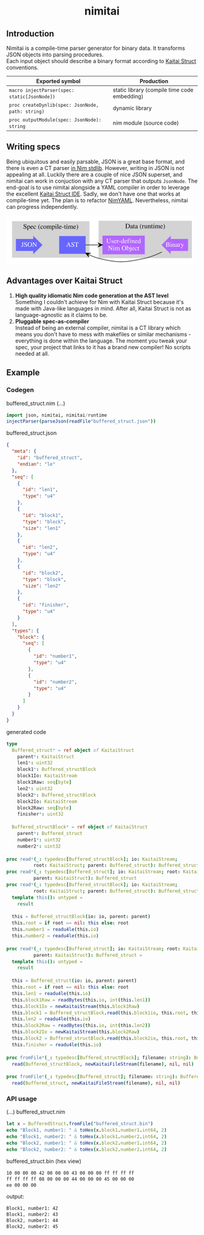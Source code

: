 # <p align="center">nimitai</p>

## Introduction
Nimitai is a compile-time parser generator for binary data. It transforms JSON objects into parsing procedures.  
Each input object should describe a binary format according to [Kaitai Struct](https://kaitai.io/) conventions.

| Exported symbol | Production |
|-----------------|------------|
| `macro injectParser(spec: static[JsonNode])` | static library (compile time code embedding) |
| `proc createDynlib(spec: JsonNode, path: string)` | dynamic library |
| `proc outputModule(spec: JsonNode): string` | nim module (source code) |

## Writing specs
Being ubiquitous and easily parsable, JSON is a great base format, and there is even a CT parser [in Nim stdlib](https://nim-lang.org/docs/json.html). However, writing in JSON is not appealing at all. Luckily there are a couple of nice JSON superset, and nimitai can work in conjuction with any CT parser that outputs `JsonNode`. The end-goal is to use nimitai alongside a YAML compiler in order to leverage the excellent [Kaitai Struct IDE](https://ide.kaitai.io/). Sadly, we don't have one that works at compile-time yet. The plan is to refactor [NimYAML](https://github.com/flyx/NimYAML). Nevertheless, nimitai can progress independently.

![Data flow](flow.svg)

## Advantages over Kaitai Struct
1. **High quality idiomatic Nim code generation at the AST level**  
Something I couldn't achieve for Nim with Kaitai Struct because it's made with Java-like languages in mind. After all, Kaitai Struct is not as language-agnostic as it claims to be.
2. **Pluggable spec-as-compiler**  
Instead of being an external compiler, nimitai is a CT library which means you don't have to mess with makefiles or similar mechanisms - everything is done within the language. The moment you tweak your spec, your project that links to it has a brand new compiler! No scripts needed at all.

## Example

### Codegen
buffered_struct.nim (...)
```nim
import json, nimitai, nimitai/runtime
injectParser(parseJson(readFile"buffered_struct.json"))
```

buffered_struct.json
```json
{
  "meta": {
    "id": "buffered_struct",
    "endian": "le"
  },
  "seq": [
    {
      "id": "len1",
      "type": "u4"
    },
    {
      "id": "block1",
      "type": "block",
      "size": "len1"
    },
    {
      "id": "len2",
      "type": "u4"
    },
    {
      "id": "block2",
      "type": "block",
      "size": "len2"
    },
    {
      "id": "finisher",
      "type": "u4"
    }
  ],
  "types": {
    "block": {
      "seq": [
        {
          "id": "number1",
          "type": "u4"
        },
        {
          "id": "number2",
          "type": "u4"
        }
      ]
    }
  }
}
```

generated code
```nim
type
  Buffered_struct* = ref object of KaitaiStruct
    parent*: KaitaiStruct
    len1*: uint32
    block1*: Buffered_structBlock
    block1Io: KaitaiStream
    block1Raw: seq[byte]
    len2*: uint32
    block2*: Buffered_structBlock
    block2Io: KaitaiStream
    block2Raw: seq[byte]
    finisher*: uint32

  Buffered_structBlock* = ref object of KaitaiStruct
    parent*: Buffered_struct
    number1*: uint32
    number2*: uint32

proc read*(_: typedesc[Buffered_structBlock]; io: KaitaiStream;
          root: KaitaiStruct; parent: Buffered_struct): Buffered_structBlock
proc read*(_: typedesc[Buffered_struct]; io: KaitaiStream; root: KaitaiStruct;
          parent: KaitaiStruct): Buffered_struct
proc read*(_: typedesc[Buffered_structBlock]; io: KaitaiStream;
          root: KaitaiStruct; parent: Buffered_struct): Buffered_structBlock =
  template this(): untyped =
    result

  this = Buffered_structBlock(io: io, parent: parent)
  this.root = if root == nil: this else: root
  this.number1 = readu4le(this.io)
  this.number2 = readu4le(this.io)

proc read*(_: typedesc[Buffered_struct]; io: KaitaiStream; root: KaitaiStruct;
          parent: KaitaiStruct): Buffered_struct =
  template this(): untyped =
    result

  this = Buffered_struct(io: io, parent: parent)
  this.root = if root == nil: this else: root
  this.len1 = readu4le(this.io)
  this.block1Raw = readBytes(this.io, int(this.len1))
  this.block1Io = newKaitaiStream(this.block1Raw)
  this.block1 = Buffered_structBlock.read(this.block1io, this.root, this)
  this.len2 = readu4le(this.io)
  this.block2Raw = readBytes(this.io, int(this.len2))
  this.block2Io = newKaitaiStream(this.block2Raw)
  this.block2 = Buffered_structBlock.read(this.block2io, this.root, this)
  this.finisher = readu4le(this.io)

proc fromFile*(_: typedesc[Buffered_structBlock]; filename: string): Buffered_structBlock =
  read(Buffered_structBlock, newKaitaiFileStream(filename), nil, nil)

proc fromFile*(_: typedesc[Buffered_struct]; filename: string): Buffered_struct =
  read(Buffered_struct, newKaitaiFileStream(filename), nil, nil)
```

### API usage
(...) buffered_struct.nim
```nim
let x = BufferedStruct.fromFile("buffered_struct.bin")
echo "Block1, number1: " & toHex(x.block1.number1.int64, 2)
echo "Block1, number2: " & toHex(x.block1.number2.int64, 2)
echo "Block2, number1: " & toHex(x.block2.number1.int64, 2)
echo "Block2, number2: " & toHex(x.block2.number2.int64, 2)
```

buffered_struct.bin (hex view)
```bin
10 00 00 00 42 00 00 00 43 00 00 00 ff ff ff ff
ff ff ff ff 08 00 00 00 44 00 00 00 45 00 00 00
ee 00 00 00
```

output:
```
Block1, number1: 42
Block1, number2: 43
Block2, number1: 44
Block2, number2: 45
```
